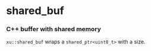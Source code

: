 # shared_buf
### C++ buffer with shared memory
`xu::shared_buf` wraps a `shared_ptr<uint8_t>` with a size.
